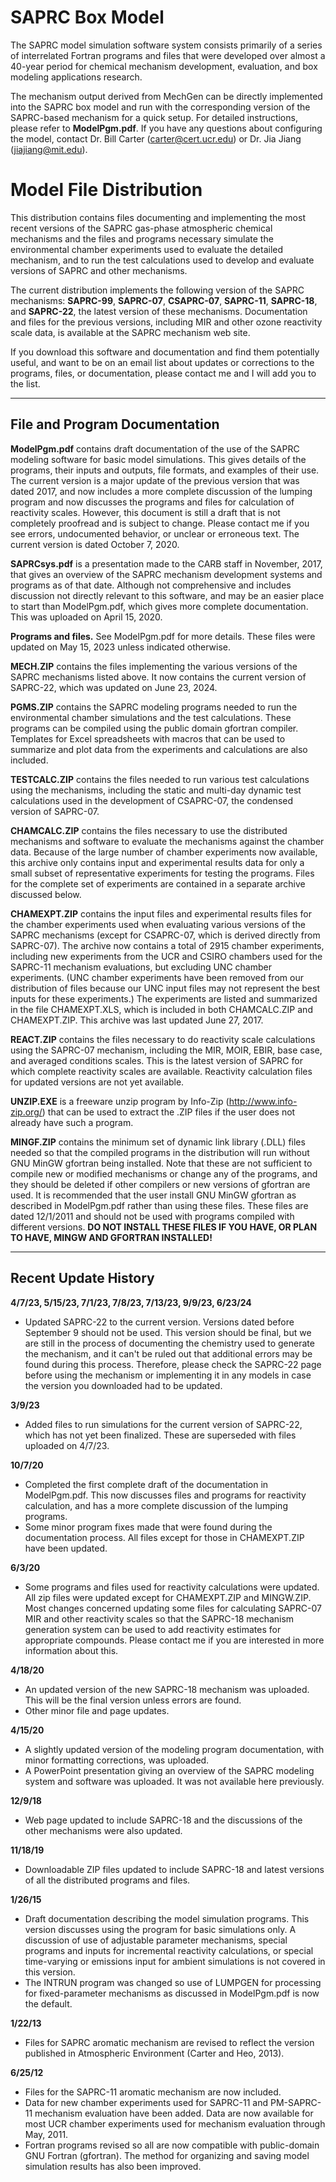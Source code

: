 # **SAPRC Box Model**
The SAPRC model simulation software system consists primarily of a series of interrelated
Fortran programs and files that were developed over almost a 40-year period for chemical mechanism
development, evaluation, and box modeling applications research.

The mechanism output derived from MechGen can be directly implemented into the SAPRC box model and run with the corresponding version of the SAPRC-based mechanism for a quick setup.  For detailed instructions, please refer to **ModelPgm.pdf**. If you have any questions about configuring the model, contact Dr. Bill Carter (carter@cert.ucr.edu) or Dr. Jia Jiang (jiajiang@mit.edu).


# **Model File Distribution**

This distribution contains files documenting and implementing the most recent versions of the SAPRC gas-phase atmospheric chemical mechanisms and the files and programs necessary simulate the environmental chamber experiments used to evaluate the detailed mechanism, and to run the test calculations used to develop and evaluate versions of SAPRC and other mechanisms.

The current distribution implements the following version of the SAPRC mechanisms: **SAPRC-99**, **SAPRC-07**, **CSAPRC-07**, **SAPRC-11**, **SAPRC-18**, and **SAPRC-22**, the latest version of these mechanisms. Documentation and files for the previous versions, including MIR and other ozone reactivity scale data, is available at the SAPRC mechanism web site.

If you download this software and documentation and find them potentially useful, and want to be on an email list about updates or corrections to the programs, files, or documentation, please contact me and I will add you to the list.

---

## **File and Program Documentation**

**ModelPgm.pdf** contains draft documentation of the use of the SAPRC modeling software for basic model simulations. This gives details of the programs, their inputs and outputs, file formats, and examples of their use. The current version is a major update of the previous version that was dated 2017, and now includes a more complete discussion of the lumping program and now discusses the programs and files for calculation of reactivity scales. However, this document is still a draft that is not completely proofread and is subject to change. Please contact me if you see errors, undocumented behavior, or unclear or erroneous text. The current version is dated October 7, 2020.

**SAPRCsys.pdf** is a presentation made to the CARB staff in November, 2017, that gives an overview of the SAPRC mechanism development systems and programs as of that date. Although not comprehensive and includes discussion not directly relevant to this software, and may be an easier place to start than ModelPgm.pdf, which gives more complete documentation. This was uploaded on April 15, 2020.

**Programs and files.** See ModelPgm.pdf for more details. These files were updated on May 15, 2023 unless indicated otherwise.

**MECH.ZIP** contains the files implementing the various versions of the SAPRC mechanisms listed above. It now contains the current version of SAPRC-22, which was updated on June 23, 2024.

**PGMS.ZIP** contains the SAPRC modeling programs needed to run the environmental chamber simulations and the test calculations. These programs can be compiled using the public domain gfortran compiler. Templates for Excel spreadsheets with macros that can be used to summarize and plot data from the experiments and calculations are also included.

**TESTCALC.ZIP** contains the files needed to run various test calculations using the mechanisms, including the static and multi-day dynamic test calculations used in the development of CSAPRC-07, the condensed version of SAPRC-07.

**CHAMCALC.ZIP** contains the files necessary to use the distributed mechanisms and software to evaluate the mechanisms against the chamber data. Because of the large number of chamber experiments now available, this archive only contains input and experimental results data for only a small subset of representative experiments for testing the programs. Files for the complete set of experiments are contained in a separate archive discussed below.

**CHAMEXPT.ZIP** contains the input files and experimental results files for the chamber experiments used when evaluating various versions of the SAPRC mechanisms (except for CSAPRC-07, which is derived directly from SAPRC-07). The archive now contains a total of 2915 chamber experiments, including new experiments from the UCR and CSIRO chambers used for the SAPRC-11 mechanism evaluations, but excluding UNC chamber experiments. (UNC chamber experiments have been removed from our distribution of files because our UNC input files may not represent the best inputs for these experiments.) The experiments are listed and summarized in the file CHAMEXPT.XLS, which is included in both CHAMCALC.ZIP and CHAMEXPT.ZIP. This archive was last updated June 27, 2017.

**REACT.ZIP** contains the files necessary to do reactivity scale calculations using the SAPRC-07 mechanism, including the MIR, MOIR, EBIR, base case, and averaged conditions scales. This is the latest version of SAPRC for which complete reactivity scales are available. Reactivity calculation files for updated versions are not yet available.

**UNZIP.EXE** is a freeware unzip program by Info-Zip (http://www.info-zip.org/) that can be used to extract the .ZIP files if the user does not already have such a program.

**MINGF.ZIP** contains the minimum set of dynamic link library (.DLL) files needed so that the compiled programs in the distribution will run without GNU MinGW gfortran being installed. Note that these are not sufficient to compile new or modified mechanisms or change any of the programs, and they should be deleted if other compilers or new versions of gfortran are used. It is recommended that the user install GNU MinGW gfortran as described in ModelPgm.pdf rather than using these files. These files are dated 12/1/2011 and should not be used with programs compiled with different versions. **DO NOT INSTALL THESE FILES IF YOU HAVE, OR PLAN TO HAVE, MINGW AND GFORTRAN INSTALLED!**

---

## **Recent Update History**

**4/7/23, 5/15/23, 7/1/23, 7/8/23, 7/13/23, 9/9/23, 6/23/24**
- Updated SAPRC-22 to the current version. Versions dated before September 9 should not be used. This version should be final, but we are still in the process of documenting the chemistry used to generate the mechanism, and it can't be ruled out that additional errors may be found during this process. Therefore, please check the SAPRC-22 page before using the mechanism or implementing it in any models in case the version you downloaded had to be updated.

**3/9/23**
- Added files to run simulations for the current version of SAPRC-22, which has not yet been finalized. These are superseded with files uploaded on 4/7/23.

**10/7/20**
- Completed the first complete draft of the documentation in ModelPgm.pdf. This now discusses files and programs for reactivity calculation, and has a more complete discussion of the lumping programs.
- Some minor program fixes made that were found during the documentation process. All files except for those in CHAMEXPT.ZIP have been updated.

**6/3/20**
- Some programs and files used for reactivity calculations were updated. All zip files were updated except for CHAMEXPT.ZIP and MINGW.ZIP. Most changes concerned updating some files for calculating SAPRC-07 MIR and other reactivity scales so that the SAPRC-18 mechanism generation system can be used to add reactivity estimates for appropriate compounds. Please contact me if you are interested in more information about this.

**4/18/20**
- An updated version of the new SAPRC-18 mechanism was uploaded. This will be the final version unless errors are found.
- Other minor file and page updates.

**4/15/20**
- A slightly updated version of the modeling program documentation, with minor formatting corrections, was uploaded.
- A PowerPoint presentation giving an overview of the SAPRC modeling system and software was uploaded. It was not available here previously.

**12/9/18**
- Web page updated to include SAPRC-18 and the discussions of the other mechanisms were also updated.

**11/18/19**
- Downloadable ZIP files updated to include SAPRC-18 and latest versions of all the distributed programs and files.

**1/26/15**
- Draft documentation describing the model simulation programs. This version discusses using the program for basic simulations only. A discussion of use of adjustable parameter mechanisms, special programs and inputs for incremental reactivity calculations, or special time-varying or emissions input for ambient simulations is not covered in this version.
- The INTRUN program was changed so use of LUMPGEN for processing for fixed-parameter mechanisms as discussed in ModelPgm.pdf is now the default.

**1/22/13**
- Files for SAPRC aromatic mechanism are revised to reflect the version published in Atmospheric Environment (Carter and Heo, 2013).

**6/25/12**
- Files for the SAPRC-11 aromatic mechanism are now included.
- Data for new chamber experiments used for SAPRC-11 and PM-SAPRC-11 mechanism evaluation have been added. Data are now available for most UCR chamber experiments used for mechanism evaluation through May, 2011.
- Fortran programs revised so all are now compatible with public-domain GNU Fortran (gfortran). The method for organizing and saving model simulation results has also been improved.
